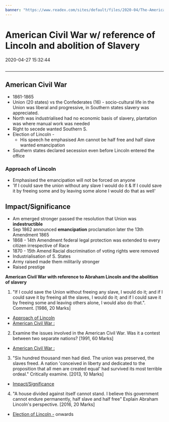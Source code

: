 ```yaml
---
banner: "https://www.readex.com/sites/default/files/2020-04/The-American-Civil-War-Collection-1920x550.jpg"
---
```


# American Civil War w/ reference of Lincoln and abolition of Slavery
2020-04-27 15:32:44
```toc
```
---


## American Civil War 
-   1861-1865
-   Union (20 states) vs the Confederates (16) - socio-cultural life in the Union was liberal and progressive, in Southern states slavery was appreciated.
-   North was industrialised had no economic basis of slavery, plantation was where manual work was needed
-   Right to secede wanted Southern S.
-   Election of Lincoln -
    -   His speech he emphasised Am cannot be half free and half slave wanted emancipation
-   Southern states declared secession even before Lincoln entered the office


### Approach of Lincoln
-   Emphasised the emancipation will not be forced on anyone
-   'If I could save the union without any slave I would do it & If I could save it by freeing some and by leaving some alone I would do that as well'


## Impact/Significance
-   Am emerged stronger passed the resolution that Union was **indestructible**
-   Sep 1862 announced **emancipation** proclamation later the 13th Amendment 1865
-   1868 - 14th Amendment federal legal protection was extended to every citizen irrespective of Race
-   1870 - 15th Amend Racial discrimination of voting rights were removed
-   Industrialisation of S. States
-   Army raised made them militarily stronger
-   Raised prestige
 

 

 







**American Civil War with reference to Abraham Lincoln and the abolition**
**of slavery**




1. "If I could save the Union without freeing any slave, I would do it; and if I could save it by freeing all the slaves, I would do it; and if I could save it by freeing some and leaving others alone, I would also do that.". Comment. [1986, 20 Marks]
-   [Approach of Lincoln](onenote:[[American]]%20Civil%20War%20w%20reference%20of%20Lincoln%20and%20abolition%20of%20Slavery&section-id={BAF25296-16C1-46BC-85CA-B17A471F7C04}&page-id={D71C54E8-FFCE-47E0-BC5B-F30B80DA467A}&object-id={77C3FD37-DED1-4805-9598-1F3E1BB8A7B6}&AE&base-path=https://d.docs.live.net/bbc8be5bd337910c/Documents/History%20Optional/World%20History/Part%20I/Modern%20Politics%20-%20Origin.one)
-   [American Civil War :](onenote:[[American]]%20Civil%20War%20w%20reference%20of%20Lincoln%20and%20abolition%20of%20Slavery&section-id={BAF25296-16C1-46BC-85CA-B17A471F7C04}&page-id={D71C54E8-FFCE-47E0-BC5B-F30B80DA467A}&object-id={77C3FD37-DED1-4805-9598-1F3E1BB8A7B6}&82&base-path=https://d.docs.live.net/bbc8be5bd337910c/Documents/History%20Optional/World%20History/Part%20I/Modern%20Politics%20-%20Origin.one)




2. Examine the issues involved in the American Civil War. Was it a contest between two separate nations? [1991, 60 Marks]
-   [American Civil War :](onenote:[[American]]%20Civil%20War%20w%20reference%20of%20Lincoln%20and%20abolition%20of%20Slavery&section-id={BAF25296-16C1-46BC-85CA-B17A471F7C04}&page-id={D71C54E8-FFCE-47E0-BC5B-F30B80DA467A}&object-id={77C3FD37-DED1-4805-9598-1F3E1BB8A7B6}&82&base-path=https://d.docs.live.net/bbc8be5bd337910c/Documents/History%20Optional/World%20History/Part%20I/Modern%20Politics%20-%20Origin.one)






3. "Six hundred thousand men had died. The union was preserved, the slaves freed. A nation 'conceived in liberty and dedicated to the proposition that all men are created equal' had survived its most terrible ordeal." Critically examine. [2013, 10 Marks]
-   [Impact/Significance](onenote:[[American]]%20Civil%20War%20w%20reference%20of%20Lincoln%20and%20abolition%20of%20Slavery&section-id={BAF25296-16C1-46BC-85CA-B17A471F7C04}&page-id={D71C54E8-FFCE-47E0-BC5B-F30B80DA467A}&object-id={77C3FD37-DED1-4805-9598-1F3E1BB8A7B6}&BB&base-path=https://d.docs.live.net/bbc8be5bd337910c/Documents/History%20Optional/World%20History/Part%20I/Modern%20Politics%20-%20Origin.one)




4. "A house divided against itself cannot stand. I believe this government cannot endure permanently, half slave and half free" Explain Abraham Lincoln's perspective. [2016, 20 Marks]
-   [Election of Lincoln -](onenote:[[American]]%20Civil%20War%20w%20reference%20of%20Lincoln%20and%20abolition%20of%20Slavery&section-id={BAF25296-16C1-46BC-85CA-B17A471F7C04}&page-id={D71C54E8-FFCE-47E0-BC5B-F30B80DA467A}&object-id={77C3FD37-DED1-4805-9598-1F3E1BB8A7B6}&9D&base-path=https://d.docs.live.net/bbc8be5bd337910c/Documents/History%20Optional/World%20History/Part%20I/Modern%20Politics%20-%20Origin.one) onwards